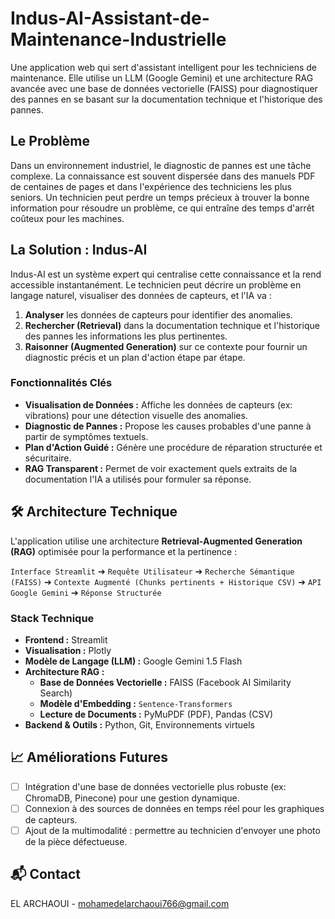 # Indus-AI-Assistant-de-Maintenance-Industrielle
Une application web qui sert d'assistant intelligent pour les techniciens de maintenance. Elle utilise un LLM (Google Gemini) et une architecture RAG avancée avec une base de données vectorielle (FAISS) pour diagnostiquer des pannes en se basant sur la documentation technique et l'historique des pannes.

##  Le Problème

Dans un environnement industriel, le diagnostic de pannes est une tâche complexe. La connaissance est souvent dispersée dans des manuels PDF de centaines de pages et dans l'expérience des techniciens les plus seniors. Un technicien peut perdre un temps précieux à trouver la bonne information pour résoudre un problème, ce qui entraîne des temps d'arrêt coûteux pour les machines.

##  La Solution : Indus-AI

Indus-AI est un système expert qui centralise cette connaissance et la rend accessible instantanément. Le technicien peut décrire un problème en langage naturel, visualiser des données de capteurs, et l'IA va :
1.  **Analyser** les données de capteurs pour identifier des anomalies.
2.  **Rechercher (Retrieval)** dans la documentation technique et l'historique des pannes les informations les plus pertinentes.
3.  **Raisonner (Augmented Generation)** sur ce contexte pour fournir un diagnostic précis et un plan d'action étape par étape.

### Fonctionnalités Clés
*   **Visualisation de Données :** Affiche les données de capteurs (ex: vibrations) pour une détection visuelle des anomalies.
*   **Diagnostic de Pannes :** Propose les causes probables d'une panne à partir de symptômes textuels.
*   **Plan d'Action Guidé :** Génère une procédure de réparation structurée et sécuritaire.
*   **RAG Transparent :** Permet de voir exactement quels extraits de la documentation l'IA a utilisés pour formuler sa réponse.

## 🛠 Architecture Technique

L'application utilise une architecture **Retrieval-Augmented Generation (RAG)** optimisée pour la performance et la pertinence :

`Interface Streamlit` ➔ `Requête Utilisateur` ➔ `Recherche Sémantique (FAISS)` ➔ `Contexte Augmenté (Chunks pertinents + Historique CSV)` ➔ `API Google Gemini` ➔ `Réponse Structurée`

### Stack Technique
*   **Frontend :** Streamlit
*   **Visualisation :** Plotly
*   **Modèle de Langage (LLM) :** Google Gemini 1.5 Flash
*   **Architecture RAG :**
    *   **Base de Données Vectorielle :** FAISS (Facebook AI Similarity Search)
    *   **Modèle d'Embedding :** `Sentence-Transformers`
    *   **Lecture de Documents :** PyMuPDF (PDF), Pandas (CSV)
*   **Backend & Outils :** Python, Git, Environnements virtuels
## 📈 Améliorations Futures

*   [ ] Intégration d'une base de données vectorielle plus robuste (ex: ChromaDB, Pinecone) pour une gestion dynamique.
*   [ ] Connexion à des sources de données en temps réel pour les graphiques de capteurs.
*   [ ] Ajout de la multimodalité : permettre au technicien d'envoyer une photo de la pièce défectueuse.

## 📬 Contact

EL ARCHAOUI - mohamedelarchaoui766@gmail.com
